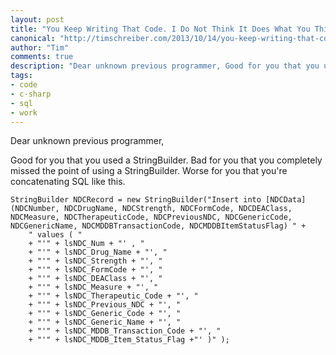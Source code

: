 ```yaml
--- 
layout: post
title: "You Keep Writing That Code. I Do Not Think It Does What You Think It Does."
canonical: "http://timschreiber.com/2013/10/14/you-keep-writing-that-code-i-do-not-think-it-does-what-you-think-it-does/"
author: "Tim"
comments: true
description: "Dear unknown previous programmer, Good for you that you used a StringBuilder. Bad for you that you completely missed the point of using a StringBuilder. Worse for you that you're concatenating SQL like this. StringBuilder NDCRecord = new StringBuilder(&quot;Insert into [NDCData] (NDCNumber, NDCDrugName, NDCStrength, NDCFormCode, NDCDEAClass, NDCMeasure, NDCTherapeuticCode, NDCPreviousNDC, NDCGenericCode, NDCGenericName, NDCMDDBTransactionCode, NDCMDDBItemStatusFlag) &quot; + &quot; values ( &quot;      + &quot;'&quot; + lsNDC_Num + &quot;' , &quot;      + &quot;'&quot; + lsNDC_Drug_Name + &quot;', &quot;..."
tags:
- code
- c-sharp
- sql
- work
---
```


Dear unknown previous programmer,

Good for you that you used a StringBuilder. Bad for you that you completely missed the point of using a StringBuilder. Worse for you that you're concatenating SQL like this.

    StringBuilder NDCRecord = new StringBuilder("Insert into [NDCData] (NDCNumber, NDCDrugName, NDCStrength, NDCFormCode, NDCDEAClass, NDCMeasure, NDCTherapeuticCode, NDCPreviousNDC, NDCGenericCode, NDCGenericName, NDCMDDBTransactionCode, NDCMDDBItemStatusFlag) " +
        " values ( " 
        + "'" + lsNDC_Num + "' , " 
        + "'" + lsNDC_Drug_Name + "', "
        + "'" + lsNDC_Strength + "', " 
        + "'" + lsNDC_FormCode + "', " 
        + "'" + lsNDC_DEAClass + "', "
        + "'" + lsNDC_Measure + "', "
        + "'" + lsNDC_Therapeutic_Code + "', "
        + "'" + lsNDC_Previous_NDC + "', " 
        + "'" + lsNDC_Generic_Code + "', " 
        + "'" + lsNDC_Generic_Name + "', "
        + "'" + lsNDC_MDDB_Transaction_Code + "', " 
        + "'" + lsNDC_MDDB_Item_Status_Flag +"' )" );
